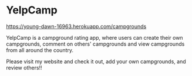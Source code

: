 # YelpCamp
https://young-dawn-16963.herokuapp.com/campgrounds

YelpCamp is a campground rating app, where users can create their own campgrounds, comment on others' campgrounds and view campgrounds from all around the country.

Please visit my website and check it out, add your own campgrounds, and review others!!
